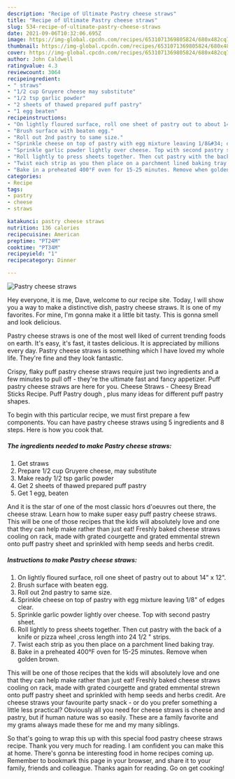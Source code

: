 ```yaml
---
description: "Recipe of Ultimate Pastry cheese straws"
title: "Recipe of Ultimate Pastry cheese straws"
slug: 534-recipe-of-ultimate-pastry-cheese-straws
date: 2021-09-06T10:32:06.695Z
image: https://img-global.cpcdn.com/recipes/6531071369805824/680x482cq70/pastry-cheese-straws-recipe-main-photo.jpg
thumbnail: https://img-global.cpcdn.com/recipes/6531071369805824/680x482cq70/pastry-cheese-straws-recipe-main-photo.jpg
cover: https://img-global.cpcdn.com/recipes/6531071369805824/680x482cq70/pastry-cheese-straws-recipe-main-photo.jpg
author: John Caldwell
ratingvalue: 4.3
reviewcount: 3064
recipeingredient:
- " straws"
- "1/2 cup Gruyere cheese may substitute"
- "1/2 tsp garlic powder"
- "2 sheets of thawed prepared puff pastry"
- "1 egg beaten"
recipeinstructions:
- "On lightly floured surface, roll one sheet of pastry out to about 14&#34; x 12&#34;."
- "Brush surface with beaten egg."
- "Roll out 2nd pastry to same size."
- "Sprinkle cheese on top of pastry with egg mixture leaving 1/8&#34; of edges clear."
- "Sprinkle garlic powder lightly over cheese. Top with second pastry sheet."
- "Roll lightly to press sheets together. Then cut pastry with the back of a knife or pizza wheel ,cross length into 24 1/2 &#34; strips."
- "Twist each strip as you then place on a parchment lined baking tray."
- "Bake in a preheated 400°F oven for 15-25 minutes. Remove when golden brown."
categories:
- Recipe
tags:
- pastry
- cheese
- straws

katakunci: pastry cheese straws 
nutrition: 136 calories
recipecuisine: American
preptime: "PT24M"
cooktime: "PT34M"
recipeyield: "1"
recipecategory: Dinner

---
```



![Pastry cheese straws](https://img-global.cpcdn.com/recipes/6531071369805824/680x482cq70/pastry-cheese-straws-recipe-main-photo.jpg)

Hey everyone, it is me, Dave, welcome to our recipe site. Today, I will show you a way to make a distinctive dish, pastry cheese straws. It is one of my favorites. For mine, I'm gonna make it a little bit tasty. This is gonna smell and look delicious.

Pastry cheese straws is one of the most well liked of current trending foods on earth. It's easy, it's fast, it tastes delicious. It is appreciated by millions every day. Pastry cheese straws is something which I have loved my whole life. They're fine and they look fantastic.

Crispy, flaky puff pastry cheese straws require just two ingredients and a few minutes to pull off - they&#39;re the ultimate fast and fancy appetizer. Puff pastry cheese straws are here for you. Cheese Straws - Cheesy Bread Sticks Recipe. Puff Pastry dough , plus many ideas for different puff pastry shapes.


To begin with this particular recipe, we must first prepare a few components. You can have pastry cheese straws using 5 ingredients and 8 steps. Here is how you cook that.

<!--inarticleads1-->

##### The ingredients needed to make Pastry cheese straws:

1. Get  straws
1. Prepare 1/2 cup Gruyere cheese, may substitute
1. Make ready 1/2 tsp garlic powder
1. Get 2 sheets of thawed prepared puff pastry
1. Get 1 egg, beaten


And it is the star of one of the most classic hors d&#39;oeuvres out there, the cheese straw. Learn how to make super easy puff pastry cheese straws. This will be one of those recipes that the kids will absolutely love and one that they can help make rather than just eat! Freshly baked cheese straws cooling on rack, made with grated courgette and grated emmental strewn onto puff pastry sheet and sprinkled with hemp seeds and herbs credit. 

<!--inarticleads2-->

##### Instructions to make Pastry cheese straws:

1. On lightly floured surface, roll one sheet of pastry out to about 14&#34; x 12&#34;.
1. Brush surface with beaten egg.
1. Roll out 2nd pastry to same size.
1. Sprinkle cheese on top of pastry with egg mixture leaving 1/8&#34; of edges clear.
1. Sprinkle garlic powder lightly over cheese. Top with second pastry sheet.
1. Roll lightly to press sheets together. Then cut pastry with the back of a knife or pizza wheel ,cross length into 24 1/2 &#34; strips.
1. Twist each strip as you then place on a parchment lined baking tray.
1. Bake in a preheated 400°F oven for 15-25 minutes. Remove when golden brown.


This will be one of those recipes that the kids will absolutely love and one that they can help make rather than just eat! Freshly baked cheese straws cooling on rack, made with grated courgette and grated emmental strewn onto puff pastry sheet and sprinkled with hemp seeds and herbs credit. Are cheese straws your favourite party snack - or do you prefer something a little less practical? Obviously all you need for cheese straws is cheese and pastry, but if human nature was so easily. These are a family favorite and my grams always made these for me and my many siblings. 

So that's going to wrap this up with this special food pastry cheese straws recipe. Thank you very much for reading. I am confident you can make this at home. There's gonna be interesting food in home recipes coming up. Remember to bookmark this page in your browser, and share it to your family, friends and colleague. Thanks again for reading. Go on get cooking!
